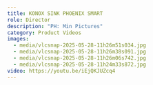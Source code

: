 ```yaml
---
title: KONOX SINK PHOENIX SMART
role: Director
description: "PH: Min Pictures"
category: Product Videos
images:
  - media/vlcsnap-2025-05-28-11h26m51s034.jpg
  - media/vlcsnap-2025-05-28-11h26m38s091.jpg
  - media/vlcsnap-2025-05-28-11h26m06s742.jpg
  - media/vlcsnap-2025-05-28-11h24m33s872.jpg
video: https://youtu.be/iEjQKJUZcq4
---
```

